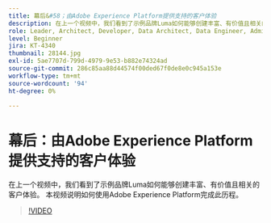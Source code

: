 ```yaml
---
title: 幕后&#58；由Adobe Experience Platform提供支持的客户体验
description: 在上一个视频中，我们看到了示例品牌Luma如何能够创建丰富、有价值且相关的客户体验。 本视频说明如何使用Adobe Experience Platform完成此历程。
role: Leader, Architect, Developer, Data Architect, Data Engineer, Admin, User
level: Beginner
jira: KT-4340
thumbnail: 28144.jpg
exl-id: 5ae7707d-799d-4979-9e53-b882e74324ad
source-git-commit: 286c85aa88d44574f00ded67f0de8e0c945a153e
workflow-type: tm+mt
source-wordcount: '94'
ht-degree: 0%

---
```


# 幕后：由Adobe Experience Platform提供支持的客户体验

在上一个视频中，我们看到了示例品牌Luma如何能够创建丰富、有价值且相关的客户体验。 本视频说明如何使用Adobe Experience Platform完成此历程。

>[!VIDEO](https://video.tv.adobe.com/v/35531?learn=on&enablevpops&captions=chi_hans)

